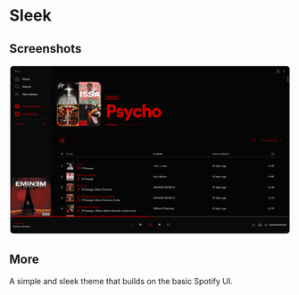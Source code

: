 # Sleek
## Screenshots

![Psycho Screenshot](psycho.png)

## More

A simple and sleek theme that builds on the basic Spotify UI.
